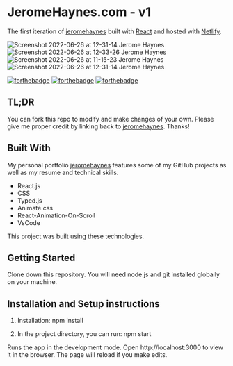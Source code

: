 # JeromeHaynes.com - v1

The first iteration of [jeromehaynes](https://www.jeromehaynes.com/) built with [React](https://reactjs.org/) and hosted with [Netlify](https://www.netlify.com/).

![Screenshot 2022-06-26 at 12-31-14 Jerome Haynes](https://user-images.githubusercontent.com/84602714/175824322-acc2122b-a20f-4109-a28d-5aaa9ff57887.png)
![Screenshot 2022-06-26 at 12-33-26 Jerome Haynes](https://user-images.githubusercontent.com/84602714/175824438-ac36adbd-b8e0-4da6-8df2-faa7aa9f64ae.png)
![Screenshot 2022-06-26 at 11-15-23 Jerome Haynes](https://user-images.githubusercontent.com/84602714/175824441-4da0598d-0863-4740-91fe-6854619ce04c.png)
![Screenshot 2022-06-26 at 12-31-14 Jerome Haynes](https://user-images.githubusercontent.com/84602714/175824449-1400efed-603b-448b-8d54-e912a7011394.png)

[![forthebadge](https://forthebadge.com/images/badges/built-with-swag.svg)](https://forthebadge.com) [![forthebadge](https://forthebadge.com/images/badges/made-with-javascript.svg)](https://forthebadge.com) [![forthebadge](https://forthebadge.com/images/badges/uses-css.svg)](https://forthebadge.com)

## TL;DR

You can fork this repo to modify and make changes of your own. Please give me proper credit by linking back to [jeromehaynes](https://www.jeromehaynes.com/). Thanks!

## Built With

My personal portfolio [jeromehaynes](https://www.jeromehaynes.com/) features some of my GitHub projects as well as my resume and technical skills.

- React.js
- CSS
- Typed.js
- Animate.css
- React-Animation-On-Scroll
- VsCode

This project was built using these technologies.

## Getting Started

Clone down this repository. You will need node.js and git installed globally on your machine.

## Installation and Setup instructions

1. Installation: npm install

2. In the project directory, you can run: npm start

Runs the app in the development mode.
Open http://localhost:3000 to view it in the browser. The page will reload if you make edits.


